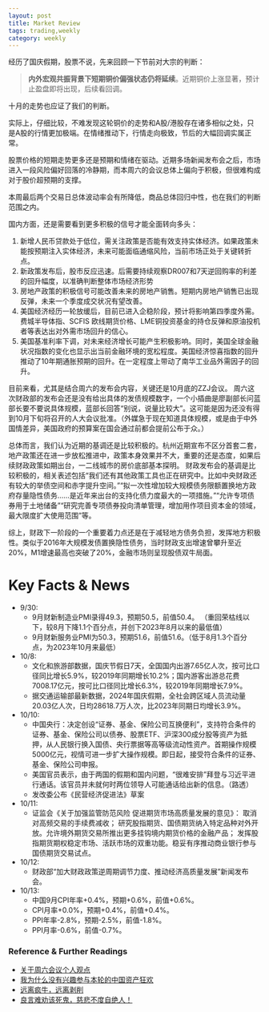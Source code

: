 ```yaml
---
layout: post
title: Market Review
tags: trading,weekly
category: weekly
---
```


经历了国庆假期，股票不说，先来回顾一下节前对大宗的判断：

>  **内外宏观共振背景下短期铜价偏强状态仍将延续**。近期铜价上涨显著，预计止盈盘即将出现，后续看回调。

十月的走势也应证了我们的判断。

实际上，仔细比较，不难发现这轮铜价的走势和A股/港股存在诸多相似之处，只是A股的行情更加极端。在情绪推动下，行情走向极致，节后的大幅回调实属正常。

股票价格的短期走势更多还是预期和情绪在驱动。近期多场新闻发布会之后，市场进入一段风险偏好回落的冷静期，而本周六的会议总体上偏向于积极，但很难构成对于股价超预期的支撑。

本周最后两个交易日总体波动率会有所降低，商品总体回归中性，也在我们的判断范围之内。

国内方面，还是需要看到更多积极的信号才能全面转向多头：

1. 新增人民币贷款处于低位，需关注政策是否能有效支持实体经济。如果政策未能按预期注入实体经济，未来可能面临通缩风险，当前市场正处于关键转折点。
2. 新政策发布后，股市反应迅速。后需要持续观察DR007和7天逆回购率的利差的回升幅度，以准确判断整体市场经济形势
3. 房地产政策的积极信号可能改善未来的房地产销售。短期内房地产销售已出现反弹，未来一个季度成交状况有望改善。
4. 美国经济经历一轮放缓后，目前已进入企稳阶段，预计将影响第四季度外需。费城半导体指、SCFIS 欧线期货价格、LME铜投资基金的持仓反弹和原油投机者等表达出对外需市场回升的信心。
5. 美国基准利率下调，对未来经济增长可能产生积极影响。同时，美国全球金融状况指数的变化也显示出当前金融环境的宽松程度。美国经济惊喜指数的回升推动了10年期通胀预期的回升。在一定程度上带动了南华工业品外需因子的回升。

目前来看，尤其是结合周六的发布会内容，关键还是10月底的ZZJ会议。 周六这次财政部的发布会还是没有给出具体的发债规模数字，一个小插曲是廖副部长问蓝部长要不要说具体规模，蓝部长回答“别说，说量比较大”。这可能是因为还没有得到10月下旬将召开的人大会议批准。（外媒急于现在知道具体规模，或是由于中外国情差异，美国政府的预算案在国会通过前都会提前公布于众。）

总体而言，我们认为近期的基调还是比较积极的。杭州近期宣布不区分首套二套，地产政策还在进一步放松推进中，政策本身效果并不大，重要的还是态度，如果后续财政政策如期出台，一二线城市的房价底部基本探明。 财政发布会的基调是比较积极的，相关表述包括“我们还有其他政策工具也正在研究中。比如中央财政还有较大的举债空间和赤字提升空间。”“拟一次性增加较大规模债务限额置换地方政府存量隐性债务……是近年来出台的支持化债力度最大的一项措施。”“允许专项债券用于土地储备”“研究完善专项债券投向清单管理，增加用作项目资本金的领域，最大限度扩大使用范围”等。

综上，财政下一阶段的一个重要着力点还是在于减轻地方债务负担，发挥地方积极性。类似于2016年大规模发债置换隐性债务，当时财政支出增速曾攀升至近20%，M1增速最高也突破了20%，金融市场则呈现股债双牛局面。

# Key Facts & News

- 9/30:
    * 9月财新制造业PMI录得49.3，预期50.5，前值50.4。 （重回荣枯线以下，较8月下降1.1个百分点，并创下2023年8月以来的最低值） 
    * 9月财新服务业PMI为50.3，预期51.6，前值51.6。（低于8月1.3个百分点，为2023年10月来最低）
- 10/8:
    * 文化和旅游部数据，国庆节假日7天，全国国内出游7.65亿人次，按可比口径同比增长5.9%，较2019年同期增长10.2%；国内游客出游总花费7008.17亿元，按可比口径同比增长6.3%，较2019年同期增长7.9%。
    * 据交通运输部最新数据，2024年国庆假期，全社会跨区域人员流动量20.03亿人次，日均28618.7万人次，比2023年同期日均增长3.9%。
- 10/10:
    * 中国央行：决定创设“证券、基金、保险公司互换便利”，支持符合条件的证券、基金、保险公司以债券、股票ETF、沪深300成分股等资产为抵押，从人民银行换入国债、央行票据等高等级流动性资产。首期操作规模5000亿元，视情可进一步扩大操作规模。即日起，接受符合条件的证券、基金、保险公司申报。
    * 美国官员表示，由于两国的假期和国内问题，“很难安排”拜登与习近平进行通话。该官员并未就何时两位领导人可能通话给出新的信息。（路透）
    * 发改委公布《民营经济促进法》草案
- 10/11:
    * 证监会《关于加强监管防范风险 促进期货市场高质量发展的意见》： 取消对高频交易的手续费减收； 研究股指期货、国债期货纳入特定品种对外开放。允许境外期货交易所推出更多挂钩境内期货价格的金融产品； 发挥股指期货期权稳定市场、活跃市场的双重功能。稳妥有序推动商业银行参与国债期货交易试点。
- 10/12:
    * 财政部“加大财政政策逆周期调节力度、推动经济高质量发展”新闻发布会。
- 10/13:
    * 中国9月CPI年率+0.4%，预期+0.6%，前值+0.6%。
    * CPI月率+0.0%，预期+0.4%，前值+0.4%。
    * PPI年率-2.8%，预期-2.5%，前值-1.8%。
    * PPI月率-0.6%，前值-0.7%。
    
### Reference & Further Readings

- [关于周六会议个人观点](https://mp.weixin.qq.com/s/EplerA0WqOTznj5JyoOw_w)
- [我为什么没有兴趣参与本轮的中国资产狂欢](https://mp.weixin.qq.com/s/0lIflTt3UGIdTvinWKw_qg)
- [远离疯牛，远离剥削](https://mp.weixin.qq.com/s/49CNDJ19BBl2W0g6QPerFQ)
- [良言难劝该死鬼，慈悲不度自绝人！](https://mp.weixin.qq.com/s/rclfZR3sqdelkH2cNKCAhA)